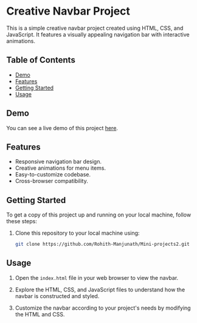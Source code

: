 # Creative Navbar Project

This is a simple creative navbar project created using HTML, CSS, and JavaScript. It features a visually appealing navigation bar with interactive animations.

## Table of Contents

- [Demo](#demo)
- [Features](#features)
- [Getting Started](#getting-started)
- [Usage](#usage)


## Demo

You can see a live demo of this project [here](https://example.com).

## Features

- Responsive navigation bar design.
- Creative animations for menu items.
- Easy-to-customize codebase.
- Cross-browser compatibility.

## Getting Started

To get a copy of this project up and running on your local machine, follow these steps:

1. Clone this repository to your local machine using:

   ```bash
   git clone https://github.com/Rohith-Manjunath/Mini-projects2.git

## Usage

1. Open the `index.html` file in your web browser to view the navbar.

2. Explore the HTML, CSS, and JavaScript files to understand how the navbar is constructed and styled.

3. Customize the navbar according to your project's needs by modifying the HTML and CSS.
